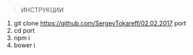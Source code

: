 > ИНСТРУКЦИИ

1. git clone https://github.com/SergeyTokareff/02.02.2017 port
2. cd port
3. npm i
4. bower i